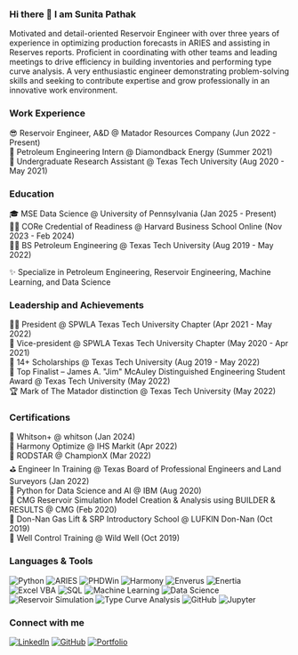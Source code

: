### Hi there 👋 I am Sunita Pathak

Motivated and detail-oriented Reservoir Engineer with over three years of experience in optimizing production forecasts in ARIES and assisting in Reserves reports. Proficient in coordinating with other teams and leading meetings to drive efficiency in building inventories and performing type curve analysis. A very enthusiastic engineer demonstrating problem-solving skills and seeking to contribute expertise and grow professionally in an innovative work environment.

### Work Experience  

😎 Reservoir Engineer, A&D @ Matador Resources Company (Jun 2022 - Present)  
🌱 Petroleum Engineering Intern @ Diamondback Energy (Summer 2021)  
🔬 Undergraduate Research Assistant @ Texas Tech University (Aug 2020 - May 2021)  

### Education  

🎓 MSE Data Science @ University of Pennsylvania (Jan 2025 - Present)  
👩‍💻 CORe Credential of Readiness @ Harvard Business School Online (Nov 2023 - Feb 2024)  
👩‍🎓 BS Petroleum Engineering @ Texas Tech University (Aug 2019 - May 2022)  

✨ Specialize in Petroleum Engineering, Reservoir Engineering, Machine Learning, and Data Science  

### Leadership and Achievements  

🙋‍♀️ President @ SPWLA Texas Tech University Chapter (Apr 2021 - May 2022)  
🧭 Vice-president @ SPWLA Texas Tech University Chapter (May 2020 - Apr 2021)  
👑 14+ Scholarships @ Texas Tech University (Aug 2019 - May 2022)  
🏅 Top Finalist – James A. "Jim" McAuley Distinguished Engineering Student Award @ Texas Tech University (May 2022)  
🏆 Mark of The Matador distinction @ Texas Tech University (May 2022)  

### Certifications  

🏏 Whitson+ @ whitson (Jan 2024)  
🏀 Harmony Optimize @ IHS Markit (Apr 2022)  
🏒 RODSTAR @ ChampionX (Mar 2022)  
⛳ Engineer In Training @ Texas Board of Professional Engineers and Land Surveyors (Jan 2022)  
🏈 Python for Data Science and AI @ IBM (Aug 2020)  
🏓 CMG Reservoir Simulation Model Creation & Analysis using BUILDER & RESULTS @ CMG (Feb 2020)  
🥊 Don-Nan Gas Lift & SRP Introductory School @ LUFKIN Don-Nan (Oct 2019)  
🥋 Well Control Training @ Wild Well (Oct 2019)

### Languages & Tools

![Python](https://img.shields.io/badge/Code-Python-blue)  ![ARIES](https://img.shields.io/badge/Software-ARIES-orange)  ![PHDWin](https://img.shields.io/badge/Software-PHDWin-yellow)  ![Harmony](https://img.shields.io/badge/Software-Harmony-lightgrey)  ![Enverus](https://img.shields.io/badge/Tool-Enverus-green)  ![Enertia](https://img.shields.io/badge/Tool-Enertia-teal)  ![Excel VBA](https://img.shields.io/badge/Tool-Excel%20VBA-brightgreen)  ![SQL](https://img.shields.io/badge/Database-SQL-blueviolet)    ![Machine Learning](https://img.shields.io/badge/Skill-Machine%20Learning-red)  ![Data Science](https://img.shields.io/badge/Field-Data%20Science-9cf)  ![Reservoir Simulation](https://img.shields.io/badge/Skill-Reservoir%20Simulation-brown)  ![Type Curve Analysis](https://img.shields.io/badge/Skill-Type%20Curve%20Analysis-yellowgreen)  ![GitHub](https://img.shields.io/badge/Tool-GitHub-black)  ![Jupyter](https://img.shields.io/badge/Tool-Jupyter-orange)  


### Connect with me

[![LinkedIn](https://img.shields.io/badge/LinkedIn-0A66C2?logo=linkedin&logoColor=white)](https://www.linkedin.com/in/iamsunitapathak)  [![GitHub](https://img.shields.io/badge/GitHub-181717?logo=github&logoColor=white)](https://github.com/iamsunitapathak)  [![Portfolio](https://img.shields.io/badge/Portfolio-000000?logo=website&logoColor=white)](https://sunitapathak.com/)


